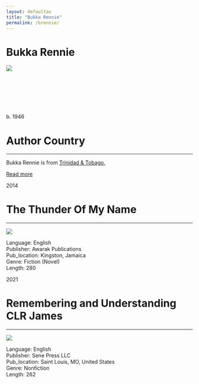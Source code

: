 ```yaml
---
layout: defaultau
title: "Bukka Rennie"
permalink: /brennie/
---
```

<!-- partial:index.partial.html -->
<div class="content">
    <h1>Bukka Rennie</h1>
    <div class="quote">
        <div><img src="https://andrewbukkarennie.com/wp-content/uploads/2021/08/1.png" class="logo"></div>
    </div>
    <div class="timeline">
        <div style="padding-bottom:100px;"></div>
        <div class="block">
            <div class="date right"><p class="right">b. 1946</p></div>
            <div class="dot"></div>
            <div class="left first">
            <div class="author_country">
                <h1>Author Country</h1><hr>
          <div class="aclocation">  <p>Bukka Rennie is from <a href="{{ site.baseurl }}/3">Trinidad & Tobago.</a></p> </div>
                <div class="acreadmore"><a href="#" target="_blank">Read more</a></div>
            </div>
            </div>
        </div>
        <div class="block">
            <div class="date left"><p class="left">2014</p></div>
            <div class="dot"></div>
            <div class="right hide">
                <h1>The Thunder Of My Name</h1><hr>
                <p><img src="https://m.media-amazon.com/images/I/514ef516+mL._SX337_BO1,204,203,200_.jpg"></p>
                <p>
                Language: English<br/>
                Publisher: Awarak Publications<br/>
                Pub_location: Kingston, Jamaica<br/>
                Genre: Fiction (Novel)<br/>
                Length: 280<br/>                   </p>
            </div>
        </div>
 	  <div class="block">
            <div class="date right"><p class="right">2021</p></div>
            <div class="dot"></div>
            <div class="left hide">
                <h1>Remembering and Understanding CLR James</h1><hr>
                <p><img src="https://andrewbukkarennie.com/wp-content/uploads/2021/07/Untitled.png"></p>
                <p>
                Language: English<br/>
                Publisher: Sene Press LLC<br/>
                Pub_location: Saint Louis, MO, United States<br/>
                Genre: Nonfiction<br/>
                Length: 262<br/>                   </p>
            </div>
        </div>
  <!-- partial -->
<script src='https://cdnjs.cloudflare.com/ajax/libs/jquery/3.1.1/jquery.min.js'></script><script  src="{{ site.baseurl }}/assets/js/authorscript.js"></script>